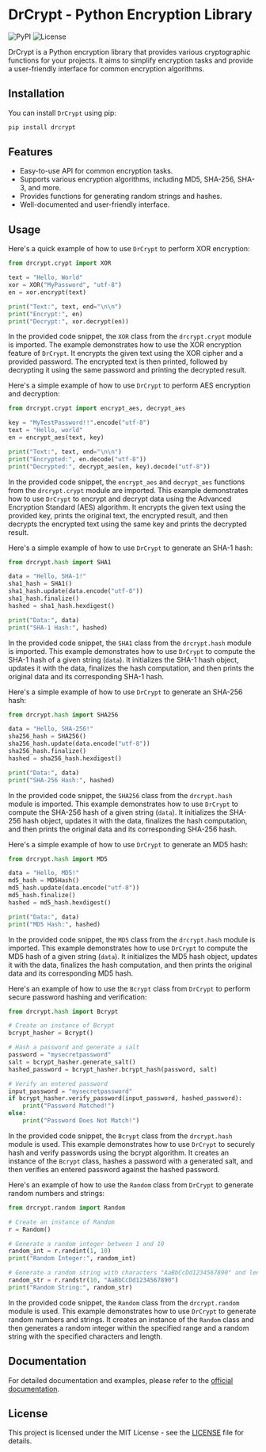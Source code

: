 # DrCrypt - Python Encryption Library

![PyPI](https://img.shields.io/pypi/v/drcrypt)
![License](https://img.shields.io/pypi/l/drcrypt)

DrCrypt is a Python encryption library that provides various cryptographic functions for your projects. It aims to simplify encryption tasks and provide a user-friendly interface for common encryption algorithms.

## Installation

You can install `DrCrypt` using pip:

```bash
pip install drcrypt
```

## Features

- Easy-to-use API for common encryption tasks.
- Supports various encryption algorithms, including MD5, SHA-256, SHA-3, and more.
- Provides functions for generating random strings and hashes.
- Well-documented and user-friendly interface.

## Usage

Here's a quick example of how to use `DrCrypt` to perform XOR encryption:

```python
from drcrypt.crypt import XOR

text = "Hello, World"
xor = XOR("MyPassword", "utf-8")
en = xor.encrypt(text)

print("Text:", text, end="\n\n")
print("Encrypt:", en)
print("Decrypt:", xor.decrypt(en))
```

In the provided code snippet, the `XOR` class from the `drcrypt.crypt` module is imported. The example demonstrates how to use the XOR encryption feature of `DrCrypt`. It encrypts the given text using the XOR cipher and a provided password. The encrypted text is then printed, followed by decrypting it using the same password and printing the decrypted result.


Here's a simple example of how to use `DrCrypt` to perform AES encryption and decryption:

```python
from drcrypt.crypt import encrypt_aes, decrypt_aes

key = "MyTestPassword!!".encode("utf-8")
text = "Hello, world"
en = encrypt_aes(text, key)

print("Text:", text, end="\n\n")
print("Encrypted:", en.decode("utf-8"))
print("Decrypted:", decrypt_aes(en, key).decode("utf-8"))
```

In the provided code snippet, the `encrypt_aes` and `decrypt_aes` functions from the `drcrypt.crypt` module are imported. This example demonstrates how to use `DrCrypt` to encrypt and decrypt data using the Advanced Encryption Standard (AES) algorithm. It encrypts the given text using the provided key, prints the original text, the encrypted result, and then decrypts the encrypted text using the same key and prints the decrypted result.


Here's a simple example of how to use `DrCrypt` to generate an SHA-1 hash:

```python
from drcrypt.hash import SHA1

data = "Hello, SHA-1!"
sha1_hash = SHA1()
sha1_hash.update(data.encode("utf-8"))
sha1_hash.finalize()
hashed = sha1_hash.hexdigest()

print("Data:", data)
print("SHA-1 Hash:", hashed)
```

In the provided code snippet, the `SHA1` class from the `drcrypt.hash` module is imported. This example demonstrates how to use `DrCrypt` to compute the SHA-1 hash of a given string (`data`). It initializes the SHA-1 hash object, updates it with the data, finalizes the hash computation, and then prints the original data and its corresponding SHA-1 hash.


Here's a simple example of how to use `DrCrypt` to generate an SHA-256 hash:

```python
from drcrypt.hash import SHA256

data = "Hello, SHA-256!"
sha256_hash = SHA256()
sha256_hash.update(data.encode("utf-8"))
sha256_hash.finalize()
hashed = sha256_hash.hexdigest()

print("Data:", data)
print("SHA-256 Hash:", hashed)
```

In the provided code snippet, the `SHA256` class from the `drcrypt.hash` module is imported. This example demonstrates how to use `DrCrypt` to compute the SHA-256 hash of a given string (`data`). It initializes the SHA-256 hash object, updates it with the data, finalizes the hash computation, and then prints the original data and its corresponding SHA-256 hash.


Here's a simple example of how to use `DrCrypt` to generate an MD5 hash:

```python
from drcrypt.hash import MD5

data = "Hello, MD5!"
md5_hash = MD5Hash()
md5_hash.update(data.encode("utf-8"))
md5_hash.finalize()
hashed = md5_hash.hexdigest()

print("Data:", data)
print("MD5 Hash:", hashed)
```

In the provided code snippet, the `MD5` class from the `drcrypt.hash` module is imported. This example demonstrates how to use `DrCrypt` to compute the MD5 hash of a given string (`data`). It initializes the MD5 hash object, updates it with the data, finalizes the hash computation, and then prints the original data and its corresponding MD5 hash.


Here's an example of how to use the `Bcrypt` class from `DrCrypt` to perform secure password hashing and verification:

```python
from drcrypt.hash import Bcrypt

# Create an instance of Bcrypt
bcrypt_hasher = Bcrypt()

# Hash a password and generate a salt
password = "mysecretpassword"
salt = bcrypt_hasher.generate_salt()
hashed_password = bcrypt_hasher.bcrypt_hash(password, salt)

# Verify an entered password
input_password = "mysecretpassword"
if bcrypt_hasher.verify_password(input_password, hashed_password):
    print("Password Matched!")
else:
    print("Password Does Not Match!")
```

In the provided code snippet, the `Bcrypt` class from the `drcrypt.hash` module is used. This example demonstrates how to use `DrCrypt` to securely hash and verify passwords using the bcrypt algorithm. It creates an instance of the `Bcrypt` class, hashes a password with a generated salt, and then verifies an entered password against the hashed password.


Here's an example of how to use the `Random` class from `DrCrypt` to generate random numbers and strings:

```python
from drcrypt.random import Random

# Create an instance of Random
r = Random()

# Generate a random integer between 1 and 10
random_int = r.randint(1, 10)
print("Random Integer:", random_int)

# Generate a random string with characters "AaBbCcDd1234567890" and length 10
random_str = r.randstr(10, "AaBbCcDd1234567890")
print("Random String:", random_str)
```

In the provided code snippet, the `Random` class from the `drcrypt.random` module is used. This example demonstrates how to use `DrCrypt` to generate random numbers and strings. It creates an instance of the `Random` class and then generates a random integer within the specified range and a random string with the specified characters and length.




## Documentation

For detailed documentation and examples, please refer to the [official documentation](https://your-docs-link-here).

## License

This project is licensed under the MIT License - see the [LICENSE](LICENSE) file for details.
